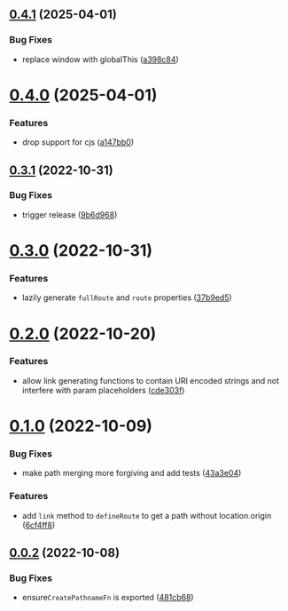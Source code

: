 ## [0.4.1](https://github.com/erictooth/define-route/compare/v0.4.0...v0.4.1) (2025-04-01)


### Bug Fixes

* replace window with globalThis ([a398c84](https://github.com/erictooth/define-route/commit/a398c843fbc6dd7c7a541c66f5f07b495ffeada1))

# [0.4.0](https://github.com/erictooth/define-route/compare/v0.3.1...v0.4.0) (2025-04-01)


### Features

* drop support for cjs ([a147bb0](https://github.com/erictooth/define-route/commit/a147bb029ec32c70dc76f0cac51d698885830a76))

## [0.3.1](https://github.com/erictooth/define-route/compare/v0.3.0...v0.3.1) (2022-10-31)


### Bug Fixes

* trigger release ([9b6d968](https://github.com/erictooth/define-route/commit/9b6d9682f200a06ee2941f9c6e6c614c6c8bf424))

# [0.3.0](https://github.com/erictooth/define-route/compare/v0.2.0...v0.3.0) (2022-10-31)


### Features

* lazily generate `fullRoute` and `route` properties ([37b9ed5](https://github.com/erictooth/define-route/commit/37b9ed5ea56e9016c4d73983eff0110c7d044d1e))

# [0.2.0](https://github.com/erictooth/define-route/compare/v0.1.0...v0.2.0) (2022-10-20)


### Features

* allow link generating functions to contain URI encoded strings and not interfere with param placeholders ([cde303f](https://github.com/erictooth/define-route/commit/cde303fe104bd4d49d9f9735c9aa3b0100c97ea8))

# [0.1.0](https://github.com/erictooth/define-route/compare/v0.0.2...v0.1.0) (2022-10-09)


### Bug Fixes

* make path merging more forgiving and add tests ([43a3e04](https://github.com/erictooth/define-route/commit/43a3e045d12f12b74948ce248e45d06412ab06e2))


### Features

* add `link` method to `defineRoute` to get a path without location.origin ([6cf4ff8](https://github.com/erictooth/define-route/commit/6cf4ff8b352fb53b7e1550300960ba9b06f943d2))

## [0.0.2](https://github.com/erictooth/define-route/compare/v0.0.1...v0.0.2) (2022-10-08)


### Bug Fixes

* ensure`CreatePathnameFn` is exported ([481cb68](https://github.com/erictooth/define-route/commit/481cb6857efd72b3631a71e4c1bf47af62359cdc))
